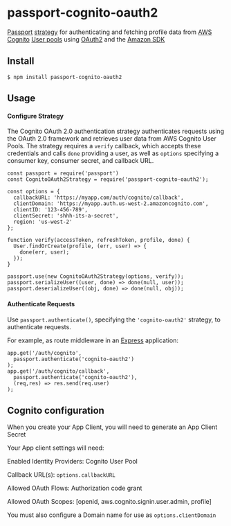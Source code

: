 # passport-cognito-oauth2
[Passport](https://github.com/jaredhanson/passport) 
[strategy](https://github.com/jaredhanson/passport-strategy) for authenticating and fetching profile data from 
[AWS Cognito](https://aws.amazon.com/cognito/) 
[User pools](https://docs.aws.amazon.com/cognito/latest/developerguide/cognito-user-identity-pools.html) using 
[OAuth2](https://oauth.net/2/) and the 
[Amazon SDK](https://aws.amazon.com/sdk-for-node-js/)

## Install

    $ npm install passport-cognito-oauth2
    
## Usage

#### Configure Strategy

The Cognito OAuth 2.0 authentication strategy authenticates requests using the 
OAuth 2.0 framework and retrieves user data from AWS Cognito User Pools.
The strategy requires a `verify` callback, which accepts these
credentials and calls `done` providing a user, as well as `options` specifying a
consumer key, consumer secret, and callback URL.
    
    const passport = require('passport')
    const CognitoOAuth2Strategy = require('passport-cognito-oauth2');
    
    const options = {
      callbackURL: 'https://myapp.com/auth/cognito/callback',
      clientDomain: 'https://myapp.auth.us-west-2.amazoncognito.com',
      clientID: '123-456-789',
      clientSecret: 'shhh-its-a-secret',
      region: 'us-west-2'
    };
   
    function verify(accessToken, refreshToken, profile, done) {
      User.findOrCreate(profile, (err, user) => {
        done(err, user);
      });
    }
    
    passport.use(new CognitoOAuth2Strategy(options, verify));  
    passport.serializeUser((user, done) => done(null, user));
    passport.deserializeUser((obj, done) => done(null, obj));
    
#### Authenticate Requests

Use `passport.authenticate()`, specifying the `'cognito-oauth2'` strategy, to
authenticate requests.

For example, as route middleware in an [Express](http://expressjs.com/)
application:

    app.get('/auth/cognito',
      passport.authenticate('cognito-oauth2')
    );
    app.get('/auth/cognito/callback',
      passport.authenticate('cognito-oauth2'),
      (req,res) => res.send(req.user)  
    );

## Cognito configuration

When you create your App Client, you will need to generate an App Client Secret

Your App client settings will need:

Enabled Identity Providers: Cognito User Pool

Callback URL(s): `options.callbackURL`

Allowed OAuth Flows: Authorization code grant

Allowed OAuth Scopes: [openid, aws.cognito.signin.user.admin, profile]

You must also configure a Domain name for use as `options.clientDomain`